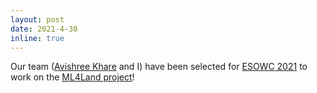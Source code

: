 ```yaml
---
layout: post
date: 2021-4-30
inline: true
---
```


Our team (<a href="https://avishreekh.github.io/" target="_blank">Avishree Khare</a> and I) have been selected for <a href="https://github.com/esowc/challenges_2021#esowc-2021-projects" target="_blank">ESOWC 2021</a> to work on the <a href="https://github.com/esowc/challenges_2021/issues/9" target="_blank">ML4Land project</a>!
